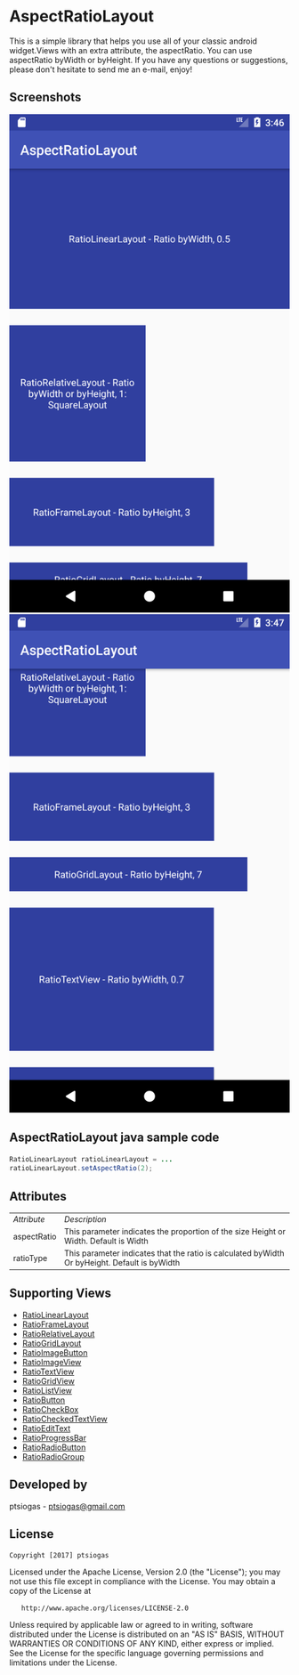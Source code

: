 
# AspectRatioLayout
This is a simple library that helps you use all of your classic android widget.Views with an extra attribute, the aspectRatio. You can use aspectRatio byWidth or byHeight. If you have any questions or suggestions, please don't hesitate to send me an e-mail, enjoy!


## Screenshots

![Sample](https://raw.githubusercontent.com/ptsiogas4/AspectRatioLayout/master/Screenshots/screenshot1.png)
![Sample](https://raw.githubusercontent.com/ptsiogas4/AspectRatioLayout/master/Screenshots/screenshot2.png)


## AspectRatioLayout java sample code
```java
RatioLinearLayout ratioLinearLayout = ...
ratioLinearLayout.setAspectRatio(2);
```

## Attributes

<table>
	<tbody>
		<tr>
			<td><em>Attribute</em></td>
			<td><em>Description</em></td>
		</tr>
		<tr>
			<td>aspectRatio</td>
			<td>This parameter indicates the proportion of the size Height or Width. Default is Width</td>
		</tr>
		<tr>
			<td>ratioType</td>
			<td>This parameter indicates that the ratio is calculated byWidth Or byHeight. Default is byWidth</td>
		</tr>
	</tbody>
</table>

## Supporting Views
 <ul>
   	<li><a href='javascript:'>RatioLinearLayout</a></li>
    <li><a href='javascript:'>RatioFrameLayout</a></li>
    <li><a href='javascript:'>RatioRelativeLayout</a></li>
    <li><a href='javascript:'>RatioGridLayout</a></li>
    <li><a href='javascript:'>RatioImageButton</a></li>
	<li><a href='javascript:'>RatioImageView</a></li>
    <li><a href='javascript:'>RatioTextView</a></li>
	<li><a href='javascript:'>RatioGridView</a></li>
	<li><a href='javascript:'>RatioListView</a></li>
	<li><a href='javascript:'>RatioButton</a></li>
	<li><a href='javascript:'>RatioCheckBox</a></li>
	<li><a href='javascript:'>RatioCheckedTextView</a></li>
	<li><a href='javascript:'>RatioEditText</a></li>
	<li><a href='javascript:'>RatioProgressBar</a></li>
	<li><a href='javascript:'>RatioRadioButton</a></li>
	<li><a href='javascript:'>RatioRadioGroup</a></li>
 </ul>


## Developed by
  ptsiogas - <a href='javascript:'>ptsiogas@gmail.com</a>

## License
	Copyright [2017] ptsiogas

   Licensed under the Apache License, Version 2.0 (the "License");
   you may not use this file except in compliance with the License.
   You may obtain a copy of the License at

       http://www.apache.org/licenses/LICENSE-2.0

   Unless required by applicable law or agreed to in writing, software
   distributed under the License is distributed on an "AS IS" BASIS,
   WITHOUT WARRANTIES OR CONDITIONS OF ANY KIND, either express or implied.
   See the License for the specific language governing permissions and
   limitations under the License.
	
